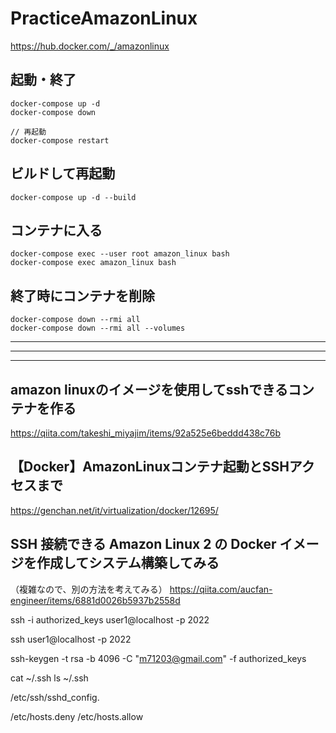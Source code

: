 # PracticeAmazonLinux
https://hub.docker.com/_/amazonlinux


## 起動・終了
```
docker-compose up -d
docker-compose down

// 再起動
docker-compose restart
```

## ビルドして再起動
```
docker-compose up -d --build
```

## コンテナに入る
```
docker-compose exec --user root amazon_linux bash
docker-compose exec amazon_linux bash
```


## 終了時にコンテナを削除
```
docker-compose down --rmi all
docker-compose down --rmi all --volumes
```

_______________________________________________________________________________
_______________________________________________________________________________
_______________________________________________________________________________
## amazon linuxのイメージを使用してsshできるコンテナを作る
https://qiita.com/takeshi_miyajim/items/92a525e6beddd438c76b

## 【Docker】AmazonLinuxコンテナ起動とSSHアクセスまで
https://genchan.net/it/virtualization/docker/12695/

## SSH 接続できる Amazon Linux 2 の Docker イメージを作成してシステム構築してみる
（複雑なので、別の方法を考えてみる）
https://qiita.com/aucfan-engineer/items/6881d0026b5937b2558d



ssh -i authorized_keys user1@localhost -p 2022

ssh user1@localhost -p 2022




ssh-keygen -t rsa -b 4096 -C "m71203@gmail.com" -f authorized_keys



cat ~/.ssh
ls ~/.ssh


/etc/ssh/sshd_config.




/etc/hosts.deny
/etc/hosts.allow






